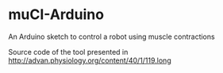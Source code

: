 # muCI-Arduino
An Arduino sketch to control a robot using muscle contractions

Source code of the tool presented in http://advan.physiology.org/content/40/1/119.long
